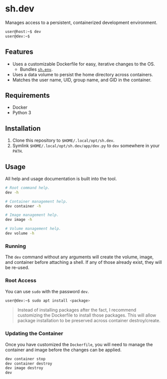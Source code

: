 sh.dev
======

Manages access to a persistent, containerized development environment.

```sh
user@host:~$ dev
user@dev:~$
```

Features
--------

- Uses a customizable Dockerfile for easy, iterative changes to the OS.
    - Bundles [`sh.env`](https://github.com/kherge/sh.env).
- Uses a data volume to persist the home directory across containers.
- Matches the user name, UID, group name, and GID in the container.

Requirements
------------

- Docker
- Python 3

Installation
------------

1. Clone this repository to `$HOME/.local/opt/sh.dev`.
2. Symlink `$HOME/.local/opt/sh.dev/app/dev.py` to `dev` somewhere in your `PATH`.

Usage
-----

All help and usage documentation is built into the tool.

```sh
# Root command help.
dev -h

# Container management help.
dev container -h

# Image management help.
dev image -h

# Volume management help.
dev volume -h
```

### Running

The `dev` command without any arguments will create the volume, image, and
container before attaching a shell. If any of those already exist, they will
be re-used.

### Root Access

You can use `sudo` with the password `dev`.

```sh
user@dev:~$ sudo apt install <package>
```

> Instead of installing packages after the fact, I recommend customizing the
> Dockerfile to install those packages. This will allow package installation
> to be preserved across container destroy/create.

### Updating the Container

Once you have customized the `Dockerfile`, you will need to manage the
container and image before the changes can be applied.

```sh
dev container stop
dev container destroy
dev image destroy
dev
```
